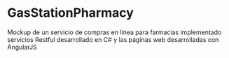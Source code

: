 # GasStationPharmacy
Mockup de un servicio de compras en línea para farmacias implementado servicios Restful desarrollado en C# y las páginas web desarrolladas con AngularJS
